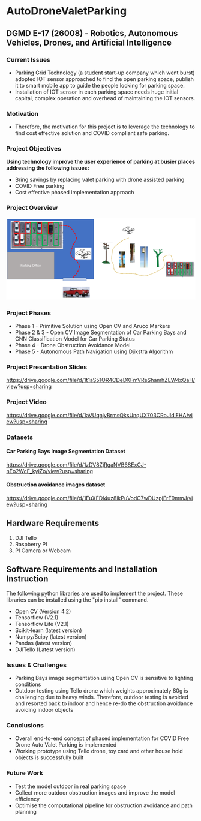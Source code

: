 # AutoDroneValetParking
## DGMD E-17 (26008) - Robotics, Autonomous Vehicles, Drones, and Artificial Intelligence



### Current Issues

* Parking Grid Technology (a student start-up company which went burst) adopted IOT sensor approached to find the open parking space, publish it to smart mobile app to guide the people looking for parking space.
* Installation of IOT sensor in each parking space needs huge initial capital, complex operation and overhead of maintaining the IOT sensors.



### Motivation

* Therefore, the motivation for this project is to leverage the technology to find cost effective solution and COVID compliant safe parking.



### Project Objectives

**Using technology improve the user experience of parking at busier places addressing the following issues:**

* Bring savings by replacing valet parking with drone assisted parking
* COVID Free parking
* Cost effective phased implementation approach




### Project Overview

![Project Overview](/images/overview.PNG)

### Project Phases

* Phase 1 - Primitive Solution using Open CV and Aruco Markers
* Phase 2 & 3 - Open CV Image Segmentation of Car Parking Bays and CNN Classification Model for Car Parking Status
* Phase 4 - Drone Obstruction Avoidance Model
* Phase 5 - Autonomous Path Navigation using Djikstra Algorithm

### Project Presentation Slides

https://drive.google.com/file/d/1t1aS51OR4CDeDXFmVReShamhZEW4xQaH/view?usp=sharing


### Project Video

https://drive.google.com/file/d/1aVUqnjvBrmsQksUnqUX703CRoJIdiEHA/view?usp=sharing


### Datasets

#### Car Parking Bays Image Segmentation Dataset
https://drive.google.com/file/d/1zDV8ZjRgaNVB6SExCJ-nEo2WcF_kyiZo/view?usp=sharing

#### Obstruction avoidance images dataset
https://drive.google.com/file/d/1EuXFDl4uz8ikPuVodC7wDUzpjErE9mmJ/view?usp=sharing

## Hardware Requirements
1. DJI Tello
2. Raspberry PI
3. PI Camera or Webcam

## Software Requirements and Installation Instruction
The following python libraries are used to implement the project. These libraries can be installed using the "pip install" command.
* Open CV (Version 4.2)
* Tensorflow (V2.1)
* Tensorflow Lite (V2.1)
* Scikit-learn (latest version)
* Numpy/Scipy (latest version)
* Pandas (latest version)
* DJITello (Latest version)

### Issues & Challenges
* Parking Bays image segmentation using Open CV is sensitive to lighting conditions
* Outdoor testing using Tello drone which weights approximately 80g is challenging due to heavy winds. Therefore, outdoor testing is avoided and resorted back to indoor and hence re-do the obstruction avoidance avoiding indoor objects



### Conclusions
* Overall end-to-end concept of phased implementation for COVID Free Drone Auto Valet Parking is implemented
* Working prototype using Tello drone, toy card and other house hold objects is successfully built



### Future Work

* Test the model outdoor in real parking space
* Collect more outdoor obstruction images and improve the model efficiency
* Optimise the computational pipeline for obstruction avoidance and path planning


